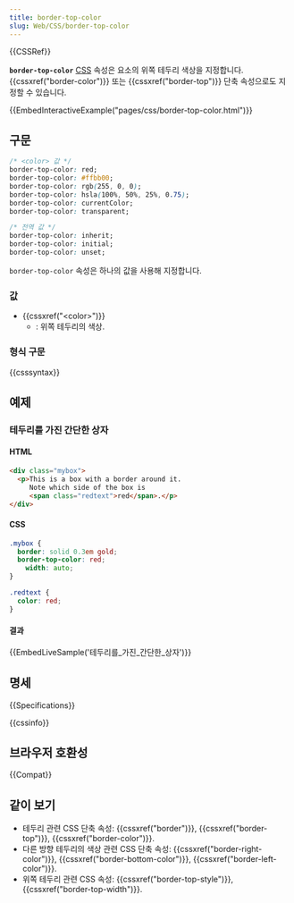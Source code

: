 ```yaml
---
title: border-top-color
slug: Web/CSS/border-top-color
---
```


{{CSSRef}}

**`border-top-color`** [CSS](/ko/docs/Web/CSS) 속성은 요소의 위쪽 테두리 색상을 지정합니다. {{cssxref("border-color")}} 또는 {{cssxref("border-top")}} 단축 속성으로도 지정할 수 있습니다.

{{EmbedInteractiveExample("pages/css/border-top-color.html")}}

## 구문

```css
/* <color> 값 */
border-top-color: red;
border-top-color: #ffbb00;
border-top-color: rgb(255, 0, 0);
border-top-color: hsla(100%, 50%, 25%, 0.75);
border-top-color: currentColor;
border-top-color: transparent;

/* 전역 값 */
border-top-color: inherit;
border-top-color: initial;
border-top-color: unset;
```

`border-top-color` 속성은 하나의 값을 사용해 지정합니다.

### 값

- {{cssxref("&lt;color&gt;")}}
  - : 위쪽 테두리의 색상.

### 형식 구문

{{csssyntax}}

## 예제

### 테두리를 가진 간단한 상자

#### HTML

```html
<div class="mybox">
  <p>This is a box with a border around it.
     Note which side of the box is
     <span class="redtext">red</span>.</p>
</div>
```

#### CSS

```css
.mybox {
  border: solid 0.3em gold;
  border-top-color: red;
    width: auto;
}

.redtext {
  color: red;
}
```

#### 결과

{{EmbedLiveSample('테두리를_가진_간단한_상자')}}

## 명세

{{Specifications}}

{{cssinfo}}

## 브라우저 호환성

{{Compat}}

## 같이 보기

- 테두리 관련 CSS 단축 속성: {{cssxref("border")}}, {{cssxref("border-top")}}, {{cssxref("border-color")}}.
- 다른 방향 테두리의 색상 관련 CSS 단축 속성: {{cssxref("border-right-color")}}, {{cssxref("border-bottom-color")}}, {{cssxref("border-left-color")}}.
- 위쪽 테두리 관련 CSS 속성: {{cssxref("border-top-style")}}, {{cssxref("border-top-width")}}.
